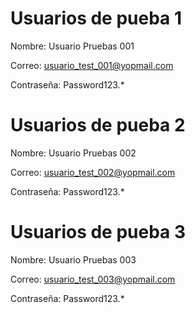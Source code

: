# Usuarios de pueba 1

Nombre: Usuario Pruebas 001

Correo: usuario_test_001@yopmail.com

Contraseña: Password123.*


# Usuarios de pueba 2

Nombre: Usuario Pruebas 002

Correo: usuario_test_002@yopmail.com

Contraseña: Password123.*

# Usuarios de pueba 3

Nombre: Usuario Pruebas 003

Correo: usuario_test_003@yopmail.com

Contraseña: Password123.*
